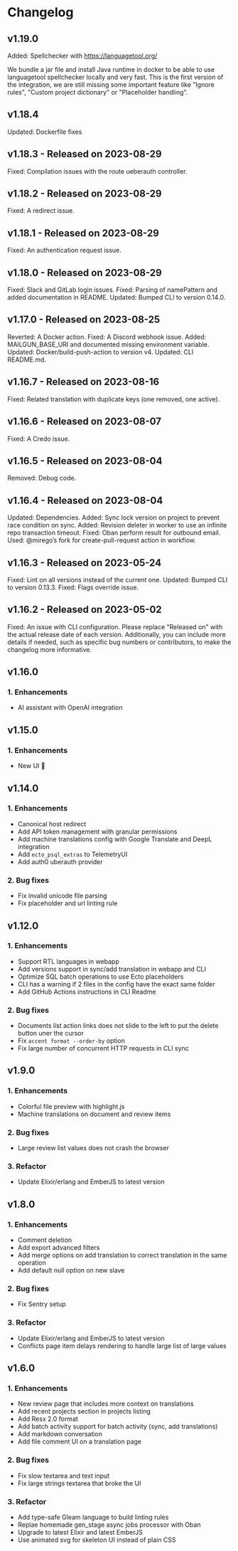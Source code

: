 # Changelog

## v1.19.0

Added: Spellchecker with https://languagetool.org/

We bundle a jar file and install Java runtime in docker to be able to use languagetool spellchecker locally and very fast.
This is the first version of the integration, we are still missing some important feature like "Ignore rules", "Custom project dictionary" or "Placeholder handling".

## v1.18.4

Updated: Dockerfile fixes

## v1.18.3 - Released on 2023-08-29

Fixed: Compilation issues with the route ueberauth controller.

## v1.18.2 - Released on 2023-08-29

Fixed: A redirect issue.

## v1.18.1 - Released on 2023-08-29

Fixed: An authentication request issue.

## v1.18.0 - Released on 2023-08-29

Fixed: Slack and GitLab login issues.
Fixed: Parsing of namePattern and added documentation in README.
Updated: Bumped CLI to version 0.14.0.

## v1.17.0 - Released on 2023-08-25

Reverted: A Docker action.
Fixed: A Discord webhook issue.
Added: MAILGUN_BASE_URI and documented missing environment variable.
Updated: Docker/build-push-action to version v4.
Updated: CLI README.md.

## v1.16.7 - Released on 2023-08-16

Fixed: Related translation with duplicate keys (one removed, one active).

## v1.16.6 - Released on 2023-08-07

Fixed: A Credo issue.

## v1.16.5 - Released on 2023-08-04

Removed: Debug code.

## v1.16.4 - Released on 2023-08-04

Updated: Dependencies.
Added: Sync lock version on project to prevent race condition on sync.
Added: Revision deleter in worker to use an infinite repo transaction timeout.
Fixed: Oban perform result for outbound email.
Used: @mirego’s fork for create-pull-request action in workflow.

## v1.16.3 - Released on 2023-05-24

Fixed: Lint on all versions instead of the current one.
Updated: Bumped CLI to version 0.13.3.
Fixed: Flags override issue.

## v1.16.2 - Released on 2023-05-02

Fixed: An issue with CLI configuration.
Please replace "Released on" with the actual release date of each version. Additionally, you can include more details if needed, such as specific bug numbers or contributors, to make the changelog more informative.

## v1.16.0

### 1. Enhancements

- AI assistant with OpenAI integration

## v1.15.0

### 1. Enhancements

- New UI :tada:

## v1.14.0

### 1. Enhancements

- Canonical host redirect
- Add API token management with granular permissions
- Add machine translations config with Google Translate and DeepL integration
- Add `ecto_psql_extras` to TelemetryUI
- Add auth0 uberauth provider

### 2. Bug fixes

- Fix invalid unicode file parsing
- Fix placeholder and url linting rule

## v1.12.0

### 1. Enhancements

- Support RTL languages in webapp
- Add versions support in sync/add translation in webapp and CLI
- Optimize SQL batch operations to use Ecto placeholders
- CLI has a warning if 2 files in the config have the exact same folder
- Add GitHub Actions instructions in CLI Readme

### 2. Bug fixes

- Documents list action links does not slide to the left to put the delete button uner the cursor
- Fix `accent format --order-by` option
- Fix large number of concurrent HTTP requests in CLI sync

## v1.9.0

### 1. Enhancements

- Colorful file preview with highlight.js
- Machine translations on document and review items

### 2. Bug fixes

- Large review list values does not crash the browser

### 3. Refactor

- Update Elixir/erlang and EmberJS to latest version

## v1.8.0

### 1. Enhancements

- Comment deletion
- Add export advanced filters
- Add merge options on add translation to correct translation in the same operation
- Add default null option on new slave

### 2. Bug fixes

- Fix Sentry setup

### 3. Refactor

- Update Elixir/erlang and EmberJS to latest version
- Conflicts page item delays rendering to handle large list of large values

## v1.6.0

### 1. Enhancements

- New review page that includes more context on translations
- Add recent projects section in projects listing
- Add Resx 2.0 format
- Add batch activity support for batch activity (sync, add translations)
- Add markdown conversation
- Add file comment UI on a translation page

### 2. Bug fixes

- Fix slow textarea and text input
- Fix large strings textarea that broke the UI

### 3. Refactor

- Add type-safe Gleam language to build linting rules
- Replae homemade gen_stage async jobs processor with Oban
- Upgrade to latest Elixir and latest EmberJS
- Use animated svg for skeleton UI instead of plain CSS
